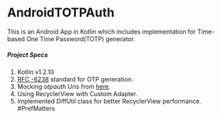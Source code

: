# AndroidTOTPAuth

This is an Android App in Kotlin which includes implementation for Time-based One Time Password(TOTP) generator. 

##### Project Specs
 1. Kotlin v1.2.10
 2. [RFC -6238](https://tools.ietf.org/html/rfc6238) standard for OTP generation.
 3. Mocking _otpauth_ Uris from [here](https://stefansundin.github.io/2fa-qr/).
 4. Using RecyclerView with Custom Adapter.
 5. Implemented DiffUtil class for better RecyclerView performance. #PrefMatters